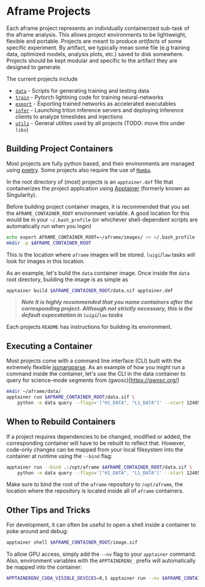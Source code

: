 # Aframe Projects
Each aframe project represents an individually containerized sub-task of the aframe analysis. This allows project environments
to be lightweight, flexible and portable. Projects are meant to produce _artifacts_ of some specific experiment. By artifact, we typically mean some file (e.g training data, optimized models, analysis plots, etc.) saved to disk somewhere. Projects should be kept modular and specific to the artifact they are designed to generate.

The current projects include
- [`data`](./data/README.md) - Scripts for generating training and testing data
- [`train`](./train/README.md) - Pytorch lightning code for training neural-networks
- [`export`](./export/README.md) - Exporting trained networks as accelerated executables
- [`infer`](./infer/README.md) - Launching triton inference servers and deploying inference clients to analyze timeslides and injections
- [`utils`](./utils/README.md) - General utilites used by all projects (TODO: move this under `libs`)


## Building Project Containers
Most projects are fully python based, and their environments are managed using [poetry](https://python-poetry.org/).
Some projects also require the use of [`Mamba`](https://mamba.readthedocs.io/en/latest/).

In the root directory of (most) projects is an `apptainer.def` file that containerizes 
the project application using [Apptainer](https://apptainer.org/docs/user/latest/) (formerly known as Singularity).

Before building project container images, it is recommended that you set the `AFRAME_CONTAINER_ROOT` environment variable.
A good location for this would be in your `~/.bash_profile` (or whichever shell-dependent scripts are automatically run when you login)

```bash
echo export AFRAME_CONTAINER_ROOT=~/aframe/images/ >> ~/.bash_profile
mkdir -p $AFRAME_CONTAINER_ROOT
```

This is the location where `aframe` images will be stored. `luigi`/`law` tasks will look for images in this location.

As an example, let's build the `data` container image. Once inside the `data` root directory, building the image is as simple as 

```bash
apptainer build $AFRAME_CONTAINER_ROOT/data.sif apptainer.def
```

> **_Note It is highly recommended that you name containers after the corresponding project. Although not strictly necessary, this is the default expecatation in `luigi`/`law` tasks_**

Each projects `README` has instructions for building its environment.

## Executing a Container
Most projects come with a command line interface (CLI) built with the extremely flexible [jsonargparse](https://jsonargparse.readthedocs.io/en/stable/). As an example of how you might run a command inside the container, let's use the CLI in the data container to query for science-mode segments from (gwosc)[https://gwosc.org/]

```bash
mkdir ~/aframe/data/
apptainer run $AFRAME_CONTAINER_ROOT/data.sif \
    python -m data query --flags='["H1_DATA", "L1_DATA"]' --start 1240579783 --end 1241443783 --output_file ~/aframe/data/segments.txt
```


## When to Rebuild Containers
If a project requires dependencies to be changed, modified or added, the corresponding container will have to be rebuilt to reflect that. 
However, code-only changes can be mapped from your local filesystem into the container at runtime using the `--bind` flag:

```bash
apptainer run --bind .:/opt/aframe $AFRAME_CONTAINER_ROOT/data.sif \
    python -m data query --flags='["H1_DATA", "L1_DATA"]' --start 1240579783 --end 1241443783 --output_file ~/aframe/data/segments.txt
```

Make sure to bind the root of the `aframe` repository to `/opt/aframe`, the location where the repository is located inside all of `aframe` containers. 


## Other Tips and Tricks
For development, it can often be useful to open a shell inside a container to poke around and debug: 

```bash
apptainer shell $AFRAME_CONTAINER_ROOT/image.sif
```

To allow GPU access, simply add the `--nv` flag to your `apptainer` command. Also, environment variables with the `APPTAINERENV_` prefix
will automatically be mapped into the container:

```bash
APPTAINERENV_CUDA_VISIBLE_DEVICES=0,1 apptainer run --nv $AFRAME_CONTAINER_ROOT/train.sif ...
```
